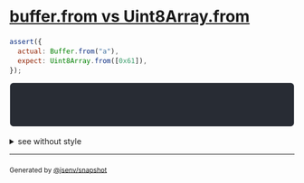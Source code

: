 # [buffer.from vs Uint8Array.from](../../array_typed.test.js#L71)

```js
assert({
  actual: Buffer.from("a"),
  expect: Uint8Array.from([0x61]),
});
```

![img](throw.svg)

<details>
  <summary>see without style</summary>

```console
AssertionError: actual and expect are different

actual: Buffer [97]
expect: Uint8Array [97]
```

</details>

---

<sub>
  Generated by <a href="https://github.com/jsenv/core/tree/main/packages/independent/snapshot">@jsenv/snapshot</a>
</sub>
